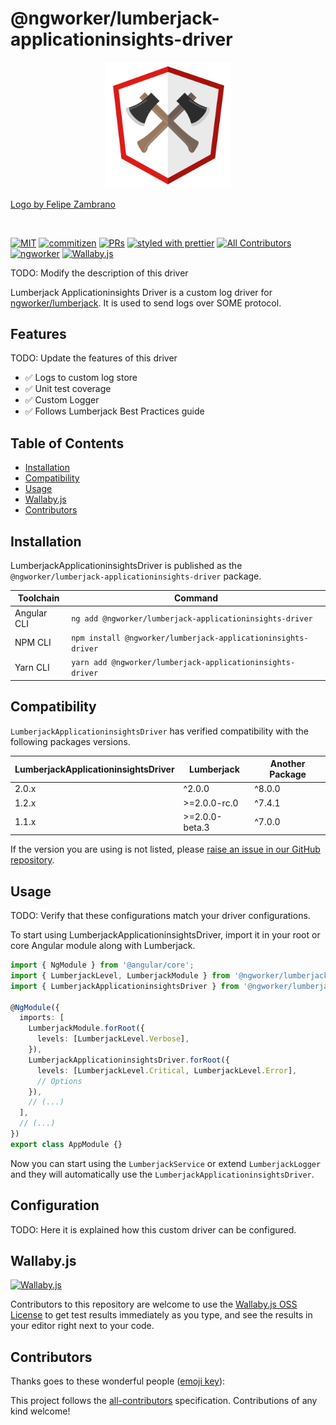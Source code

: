 # @ngworker/lumberjack-applicationinsights-driver

<p align="center">
 <img width="40%" height="40%" src="./logo.svg">
</p>

[Logo by Felipe Zambrano](http://instagram.com/octopez)

<br />

[![MIT](https://img.shields.io/packagist/l/doctrine/orm.svg?style=flat-square)]()
[![commitizen](https://img.shields.io/badge/commitizen-friendly-brightgreen.svg?style=flat-square)]()
[![PRs](https://img.shields.io/badge/PRs-welcome-brightgreen.svg?style=flat-square)]()
[![styled with prettier](https://img.shields.io/badge/styled_with-prettier-ff69b4.svg?style=flat-square)](https://github.com/prettier/prettier)
[![All Contributors](https://img.shields.io/badge/all_contributors-2-orange.svg?style=flat-square)](#contributors-)
[![ngworker](https://img.shields.io/badge/ngworker-%40-red)](https://github.com/ngworker/)
[![Wallaby.js](https://img.shields.io/badge/wallaby.js-powered-blue.svg?style=flat&logo=github)](https://wallabyjs.com/oss/)

TODO: Modify the description of this driver

Lumberjack Applicationinsights Driver is a custom log driver for [ngworker/lumberjack](https://github.com/ngworker/lumberjack). It is used to send logs over SOME protocol.

## Features

TODO: Update the features of this driver

- ✅ Logs to custom log store
- ✅ Unit test coverage
- ✅ Custom Logger
- ✅ Follows Lumberjack Best Practices guide

## Table of Contents

- [Installation](#installation)
- [Compatibility](#compatibility)
- [Usage](#usage)
- [Wallaby.js](#wallaby.js)
- [Contributors](#contributors)

## Installation

LumberjackApplicationinsightsDriver is published as the `@ngworker/lumberjack-applicationinsights-driver` package.

| Toolchain   | Command                                                       |
| ----------- | ------------------------------------------------------------- |
| Angular CLI | `ng add @ngworker/lumberjack-applicationinsights-driver`      |
| NPM CLI     | `npm install @ngworker/lumberjack-applicationinsights-driver` |
| Yarn CLI    | `yarn add @ngworker/lumberjack-applicationinsights-driver`    |

## Compatibility

`LumberjackApplicationinsightsDriver` has verified compatibility with the following packages versions.

| LumberjackApplicationinsightsDriver | Lumberjack     | Another Package |
| ----------------------------------- | -------------- | --------------- |
| 2.0.x                               | ^2.0.0         | ^8.0.0          |
| 1.2.x                               | >=2.0.0-rc.0   | ^7.4.1          |
| 1.1.x                               | >=2.0.0-beta.3 | ^7.0.0          |

If the version you are using is not listed, please [raise an issue in our GitHub repository](https://github.com/ngworker/lumberjack-applicationinsights-driver/issues/new).

## Usage

TODO: Verify that these configurations match your driver configurations.

To start using LumberjackApplicationinsightsDriver, import it in your root or core Angular module along with Lumberjack.

```ts
import { NgModule } from '@angular/core';
import { LumberjackLevel, LumberjackModule } from '@ngworker/lumberjack';
import { LumberjackApplicationinsightsDriver } from '@ngworker/lumberjack-applicationinsights-driver';

@NgModule({
  imports: [
    LumberjackModule.forRoot({
      levels: [LumberjackLevel.Verbose],
    }),
    LumberjackApplicationinsightsDriver.forRoot({
      levels: [LumberjackLevel.Critical, LumberjackLevel.Error],
      // Options
    }),
    // (...)
  ],
  // (...)
})
export class AppModule {}
```

Now you can start using the `LumberjackService` or extend `LumberjackLogger` and they will automatically use the `LumberjackApplicationinsightsDriver`.

## Configuration

TODO: Here it is explained how this custom driver can be configured.

## Wallaby.js

[![Wallaby.js](https://img.shields.io/badge/wallaby.js-powered-blue.svg?style=for-the-badge&logo=github)](https://wallabyjs.com/oss/)

Contributors to this repository are welcome to use the
[Wallaby.js OSS License](https://wallabyjs.com/oss/) to get
test results immediately as you type, and see the results in
your editor right next to your code.

## Contributors

Thanks goes to these wonderful people ([emoji key](https://allcontributors.org/docs/en/emoji-key)):

<!-- ALL-CONTRIBUTORS-LIST:START - Do not remove or modify this section -->
<!-- prettier-ignore-start -->
<!-- markdownlint-disable -->
<!-- markdownlint-enable -->
<!-- prettier-ignore-end -->

<!-- ALL-CONTRIBUTORS-LIST:END -->

This project follows the [all-contributors](https://github.com/all-contributors/all-contributors) specification. Contributions of any kind welcome!
